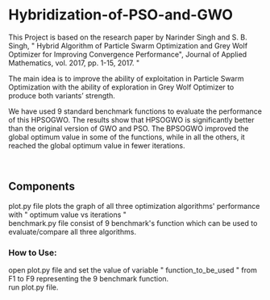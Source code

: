 # Hybridization-of-PSO-and-GWO

This Project is based on the research paper by Narinder Singh and S. B. Singh, " Hybrid Algorithm of Particle Swarm Optimization and Grey Wolf Optimizer for Improving Convergence Performance", Journal of Applied Mathematics, vol. 2017, pp. 1-15, 2017. "

The main idea is to improve the ability of exploitation in Particle Swarm Optimization with the ability of exploration in Grey Wolf Optimizer to produce both variants’ strength.

We have used 9 standard benchmark functions to evaluate the performance of this HPSOGWO. The results show that HPSOGWO is significantly better than the original version of GWO and PSO. The BPSOGWO improved the global optimum value in some of the functions, while in all the others, it reached the global optimum value in fewer iterations.


<br/>
<h2>Components</h2>
plot.py file plots the graph of all three optimization algorithms' performance with " optimum value vs iterations "<br/>
benchmark.py file consist of 9 benchmark's function which can be used to evaluate/compare all three algorithms.

<h3>How to Use:</h3>
open plot.py file and set the value of variable " function_to_be_used " from F1 to F9 representing the 9 benchmark function.<br/>
run plot.py file.
